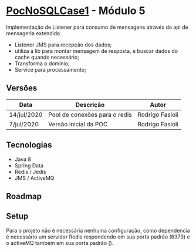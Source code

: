 # [PocNoSQLCase1](../README.md) - Módulo 5
Implementação de Listener para consumo de mensagens através da api de mensageria extendida.

- Listener JMS para recepção dos dados;
- utiliza a lib para montar mensagem de resposta, e buscar dados do cache quando necessário;
- Transforma o domínio;
- Service para processamento;

## Versões
Data | Descrição | Autor
---|---|---
14/jul/2020 | Pool de conexões para o redis | Rodrigo Fasioli
7/jul/2020 | Versão inicial da POC | Rodrigo Fasioli

## Tecnologias
- Java 8
- Spring Data
- Redis / Jedis
- JMS / ActiveMQ

## Roadmap

## Setup
Para o projeto não é necessária nenhuma configuração, como dependencia é necessário um servidor Redis respondendo em sua porta padrão (6379) e o activeMQ também em sua porta padrão ().
